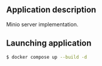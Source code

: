 ## Application description

Minio server implementation.

## Launching application

```bash
$ docker compose up --build -d
```